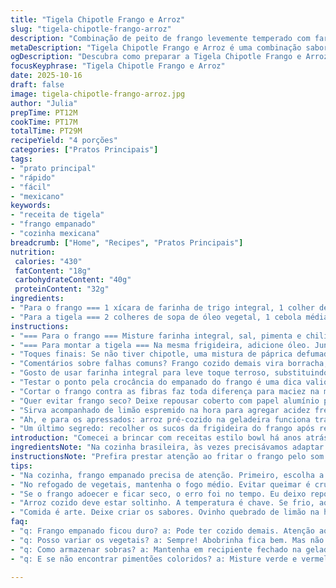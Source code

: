 ```yaml
---
title: "Tigela Chipotle Frango e Arroz"
slug: "tigela-chipotle-frango-arroz"
description: "Combinação de peito de frango levemente temperado com farinha e chili, refogado até dourar, servido sobre arroz branco soltinho com mix de pimentões, cebola e alho. Finalizado com fatias de abacate, tomate fresco, coentro e um toque agridoce da vinaigrette de mel com chipotle. Versátil e rápida, reverencia sabores mexicanos sem complicação. Ideal para quem já tentou receitas semelhantes e quer um resultado mais prático e cheio de personalidade."
metaDescription: "Tigela Chipotle Frango e Arroz é uma combinação saborosa e prática; frango crocante sobre arroz soltinho com vegetais frescos e vinagrete especial."
ogDescription: "Descubra como preparar a Tigela Chipotle Frango e Arroz, uma receita rápida e cheia de sabores mexicanos. Sinta os toques de frescor a cada garfada."
focusKeyphrase: "Tigela Chipotle Frango e Arroz"
date: 2025-10-16
draft: false
image: tigela-chipotle-frango-arroz.jpg
author: "Julia"
prepTime: PT12M
cookTime: PT17M
totalTime: PT29M
recipeYield: "4 porções"
categories: ["Pratos Principais"]
tags:
- "prato principal"
- "rápido"
- "fácil"
- "mexicano"
keywords:
- "receita de tigela"
- "frango empanado"
- "cozinha mexicana"
breadcrumb: ["Home", "Recipes", "Pratos Principais"]
nutrition: 
 calories: "430"
 fatContent: "18g"
 carbohydrateContent: "40g"
 proteinContent: "32g"
ingredients:
- "Para o frango === 1 xícara de farinha de trigo integral, 1 colher de chá de sal, ½ colher de chá de pimenta-do-reino, 1 colher de sopa de chili em pó, 4 peitos de frango sem osso e sem pele, 3 colheres de sopa de óleo vegetal"
- "Para a tigela === 2 colheres de sopa de óleo vegetal, 1 cebola média picada, 2 pimentões coloridos (laranja e vermelho) cortados em tiras finas, 3 dentes de alho picados, 2 abacates pequenos fatiados, 2 tomates maduros em cubos, 1 maço de coentro fresco picado, 3 xícaras de arroz branco cozido, 120 ml de vinagrete de mel com chipotle (mel, vinagre de maçã, pimenta chipotle em pó, azeite)"
instructions:
- "=== Para o frango === Misture farinha integral, sal, pimenta e chili numa tigela rasa. Empane os peitos de frango nessa mistura, cobrindo bem. Em frigideira média, aqueça óleo em fogo médio. Ouça o chiado delicado ao colocar o frango; deixe cozinhar 4-5 minutos de cada lado até dourar com leve crosta seca e firmeza ao toque. Retire, deixe repousar por 7 minutos para os sucos redistribuírem. Corte contra as fibras em tiras médias. Reserve. Limpando a frigideira, o próximo passo aproveita o sabor residual."
- "=== Para montar a tigela === Na mesma frigideira, adicione óleo. Junte cebola, pimentões e alho. Repare no aroma doce enquanto refoga por 6-7 minutos até os vegetais murcharem e ficarem translúcidos, porém ainda com um toque crocante. Apague o fogo para interromper cozimento. Em cada tigela, distribua o arroz com cuidado para não amassar. Sobre o arroz, espalhe o frango em tiras, cobre com o refogado colorido. Dispense fatias de abacate e tomate fresco, espalhe folhas de coentro para frescor. Finalize com colheradas generosas do vinagrete de mel com chipotle. A doçura cortada pelo toque picante cria contraste marcante."
- "Toques finais: Se não tiver chipotle, uma mistura de páprica defumada com pimenta calabresa substitui e dá boa profundidade. O frango deve estar quente, macio e úmido, não seco; cioa observar a textura no corte. O segredo está no óleo bem quente para dourar rápido, jamais amolecer. Controlar o ponto do arroz, sozinho, é vital para evitar mistura empapada. Por experiência, adicionar o molho sempre no fim mantém texturas distintas e sabor vivo."
- "Comentários sobre falhas comuns? Frango cozido demais vira borracha, mais rápido que imagina. Vegetais esquecidos no fogo ficam moles demais e perdem cor. Se o arroz estiver frio, aqueça no micro ou frigideira para realçar sabor e segurança alimentar."
- "Gosto de usar farinha integral para leve toque terroso, substituindo a tradicional branca sem perder crocância. O vinagrete caseiro é minha reviravolta predileta, prefira fazer a mistura na noite anterior para sabor se desenvolver melhor."
- "Testar o ponto pela crocância do empanado do frango é uma dica valiosa, além de verificar com o toque firme mas ligeiramente elástico no centro. Para quem não tem chipotle, um toque de molho de pimenta defumada soma, mas cuidado para não dominar demais."
- "Cortar o frango contra as fibras faz toda diferença para maciez na mastigação e melhor apresentação. O refogado dos vegetais deve ser colorido, ligeiramente translúcido, não encharcado. Se necessário, escorra rápido com papel absorvente. Esse combo simples dos ingredientes garante equilíbrio perfeito."
- "Quer evitar frango seco? Deixe repousar coberto com papel alumínio por alguns minutos além do tempo; absorvem calor residual de modo uniforme. Outra alternativa para acelarar processo: usar peito cortado em tiras grossas, diminuindo tempo no fogo."
- "Sirva acompanhado de limão espremido na hora para agregar acidez fresca extra, que limpa o paladar e intensifica o chipotle do molho. O verde do abacate contrasta muito bem com o brilho vermelho dos tomates e o tom dourado do frango."
- "Ah, e para os apressados: arroz pré-cozido na geladeira funciona tranquilo, aqueça na frigideira com uma gota de óleo antes de montar. Essa preparação parece simples, mas tem seu quê de arte."
- "Um último segredo: recolher os sucos da frigideira do frango após removê-lo e adicioná-los rapidamente na mistura de vegetais dá uma camada extra de sabor que todo mundo nota, mesmo sem saber de onde vem."
introduction: "Comecei a brincar com receitas estilo bowl há anos atrás, e essa versão com frango chipotle virou uma daquelas favoritas pra sempre. O frango levemente empanado com chili em pó traz uma textura interessante que você sente logo na primeira mordida; não é só tempero, é experiência culinária. A combinação de refogado de pimentões, cebola e alho, com arroz soltinho, forma uma base que me lembra os sabores do México, mas sem exageros e com toque caseiro brasileiro. O abacate, o fresco do coentro e o vinagrete de mel com chipotle fecham esse círculo sensorial, fugindo do trivial do arroz com frango, entrega boa personalidade e praticidade. Te conto o que aprendi errando pra você acertar na primeira."
ingredientsNote: "Na cozinha brasileira, às vezes precisávamos adaptar. Use farinha integral para um toque rústico, evite empanar demais o frango para não ficar pesado. O óleo vegetal funciona bem, mas quem preferir azeite tem meu aval, só cuidado com fogo muito alto porque queima rápido. Pimentões de várias cores trazem visual e sabor; se não achar o laranja, uma mistura de verde e vermelho já melhora o visual final. Trocar o vinagrete pronto por uma receita caseira à base de mel e pimenta chipotle (ou páprica defumada se não encontrar) dá um upgrade absurdo, vale investir tempo nisso. Arroz branco soltinho é base boa, mas pode usar integral para algo mais robusto. Sempre prefira ingredientes frescos pra garantir aroma e textura. Tomate e abacate devem estar maduros, firmes, nada de frutas murcho. Coentro fresco, recém picado, faz diferença no frescor e cor do prato. No mais, ingredientes simples que você tem fácil, sem complicações nem ingredientes rebuscados."
instructionsNote: "Prefira prestar atenção ao fritar o frango pelo som do chiado do óleo — deve ser constante, não sibilante ou silencioso; isso indica temperatura ideal. Após empanar o frango na farinha temperada, não sacuda demais, o suficiente para cobrir, evitando excesso que forma uma casca pesada. Respeitar o descanso do frango depois do cozimento é crucial; o calor redistribui os líquidos internos, evitando frango seco. Ao refogar os vegetais, mexa com frequência para evitar borração, eles precisam ficar murchinhos mas firmes, textura que equilibra o prato. Se o arroz empapar, espalhe numa camada fina em uma frigideira quente para evaporar o excesso de água. Não exagere no vinagrete para não dominar o ensemble. Montar o bowl com calma, colocando cada camada com cuidado, ajuda a apreciar melhor os sabores e texturas distintas. Variações rápidas incluem usar coxa desossada ao invés de peito para mais suculência ou trocar pimentão por abobrinha quando não encontrar. Por experiência, cozinhar no fogo médio é a chave para melhor controle do ponto e textura. O prato é flexível, melhore pro seu gosto, mas nunca apresse os tempos no fogo para evitar desperdício."
tips:
- "Na cozinha, frango empanado precisa de atenção. Primeiro, escolha a farinha. Integral traz toque rústico. Não exagere no empanado. Vê? Menos é mais. Foco na textura crocante."
- "No refogado de vegetais, mantenha o fogo médio. Evitar queimar é crucial. Aromas são sinais. Cheiro doce do alho e cebola é tudo. Cuidado para não deixar moles, firmes é o ideal."
- "Se o frango adoecer e ficar seco, o erro foi no tempo. Eu deixo repousar. Retira do fogo, cobre. Sucos se redistribuem. Isso faz diferença na suculência."
- "Arroz cozido deve estar soltinho. A temperatura é chave. Se frio, aqueça rápido. Micro-ondas ou frigideira. Com uma gota de óleo, muito rápido esquentar. São detalhes que fazem todo o prato."
- "Comida é arte. Deixe criar os sabores. Ovinho quebrado de limão na hora. Acidez que limpa o paladar. Contraste lindo entre a textura do abacate e a crocância do frango."
faq:
- "q: Frango empanado ficou duro? a: Pode ter cozido demais. Atenção ao tempo. Sinta o toque. Se não elástico, é borracha. Frango deve murchar, não endurecer."
- "q: Posso variar os vegetais? a: Sempre! Abobrinha fica bem. Mas não troque tudo. Mantenha cor e textura. Diversidade é bom, mas equilíbrio é chave."
- "q: Como armazenar sobras? a: Mantenha em recipiente fechado na geladeira. O frango pode perder crocância. Aqueça levemente na frigideira, mas não em micro-ondas por muito tempo."
- "q: E se não encontrar pimentões coloridos? a: Misture verde e vermelho. Se não usar chipotle, uma colher de páprica agrega, mas vai devagar. Provei e funciona, mas cuidado com excesso."

---
```

